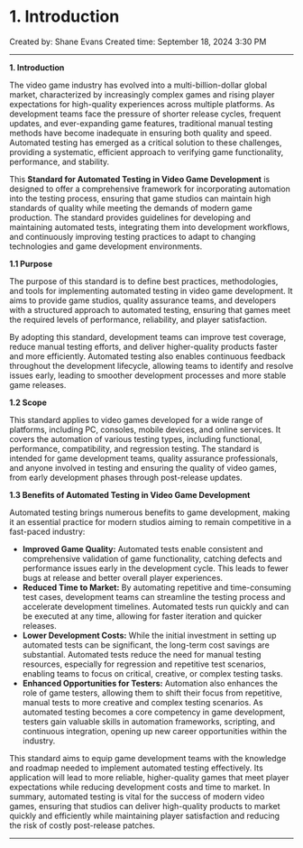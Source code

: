 # 1. Introduction

Created by: Shane Evans
Created time: September 18, 2024 3:30 PM

---

**1. Introduction**

The video game industry has evolved into a multi-billion-dollar global market, characterized by increasingly complex games and rising player expectations for high-quality experiences across multiple platforms. As development teams face the pressure of shorter release cycles, frequent updates, and ever-expanding game features, traditional manual testing methods have become inadequate in ensuring both quality and speed. Automated testing has emerged as a critical solution to these challenges, providing a systematic, efficient approach to verifying game functionality, performance, and stability.

This **Standard for Automated Testing in Video Game Development** is designed to offer a comprehensive framework for incorporating automation into the testing process, ensuring that game studios can maintain high standards of quality while meeting the demands of modern game production. The standard provides guidelines for developing and maintaining automated tests, integrating them into development workflows, and continuously improving testing practices to adapt to changing technologies and game development environments.

**1.1 Purpose**

The purpose of this standard is to define best practices, methodologies, and tools for implementing automated testing in video game development. It aims to provide game studios, quality assurance teams, and developers with a structured approach to automated testing, ensuring that games meet the required levels of performance, reliability, and player satisfaction.

By adopting this standard, development teams can improve test coverage, reduce manual testing efforts, and deliver higher-quality products faster and more efficiently. Automated testing also enables continuous feedback throughout the development lifecycle, allowing teams to identify and resolve issues early, leading to smoother development processes and more stable game releases.

**1.2 Scope**

This standard applies to video games developed for a wide range of platforms, including PC, consoles, mobile devices, and online services. It covers the automation of various testing types, including functional, performance, compatibility, and regression testing. The standard is intended for game development teams, quality assurance professionals, and anyone involved in testing and ensuring the quality of video games, from early development phases through post-release updates.

**1.3 Benefits of Automated Testing in Video Game Development**

Automated testing brings numerous benefits to game development, making it an essential practice for modern studios aiming to remain competitive in a fast-paced industry:

- **Improved Game Quality:** Automated tests enable consistent and comprehensive validation of game functionality, catching defects and performance issues early in the development cycle. This leads to fewer bugs at release and better overall player experiences.
- **Reduced Time to Market:** By automating repetitive and time-consuming test cases, development teams can streamline the testing process and accelerate development timelines. Automated tests run quickly and can be executed at any time, allowing for faster iteration and quicker releases.
- **Lower Development Costs:** While the initial investment in setting up automated tests can be significant, the long-term cost savings are substantial. Automated tests reduce the need for manual testing resources, especially for regression and repetitive test scenarios, enabling teams to focus on critical, creative, or complex testing tasks.
- **Enhanced Opportunities for Testers:** Automation also enhances the role of game testers, allowing them to shift their focus from repetitive, manual tests to more creative and complex testing scenarios. As automated testing becomes a core competency in game development, testers gain valuable skills in automation frameworks, scripting, and continuous integration, opening up new career opportunities within the industry.

This standard aims to equip game development teams with the knowledge and roadmap needed to implement automated testing effectively. Its application will lead to more reliable, higher-quality games that meet player expectations while reducing development costs and time to market. In summary, automated testing is vital for the success of modern video games, ensuring that studios can deliver high-quality products to market quickly and efficiently while maintaining player satisfaction and reducing the risk of costly post-release patches.

---